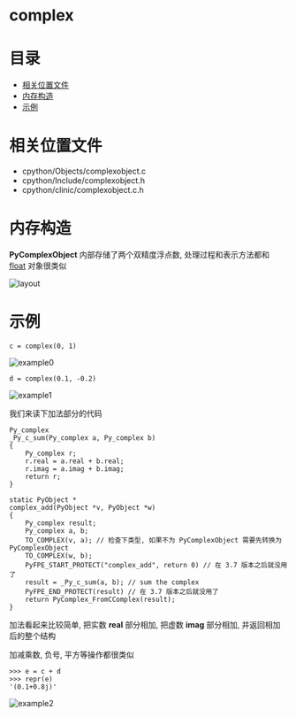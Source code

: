 # complex

# 目录

* [相关位置文件](#相关位置文件)
* [内存构造](#内存构造)
* [示例](#示例)

# 相关位置文件
* cpython/Objects/complexobject.c
* cpython/Include/complexobject.h
* cpython/clinic/complexobject.c.h

# 内存构造

**PyComplexObject** 内部存储了两个双精度浮点数, 处理过程和表示方法都和 [float](https://github.com/zpoint/CPython-Internals/blob/master/BasicObject/float/float_cn.md) 对象很类似

![layout](https://github.com/zpoint/CPython-Internals/blob/master/BasicObject/complex/layout.png)

# 示例

	c = complex(0, 1)

![example0](https://github.com/zpoint/CPython-Internals/blob/master/BasicObject/complex/example0.png)

	d = complex(0.1, -0.2)

![example1](https://github.com/zpoint/CPython-Internals/blob/master/BasicObject/complex/example1.png)

我们来读下加法部分的代码

    Py_complex
    _Py_c_sum(Py_complex a, Py_complex b)
    {
        Py_complex r;
        r.real = a.real + b.real;
        r.imag = a.imag + b.imag;
        return r;
    }

    static PyObject *
    complex_add(PyObject *v, PyObject *w)
    {
        Py_complex result;
        Py_complex a, b;
        TO_COMPLEX(v, a); // 检查下类型, 如果不为 PyComplexObject 需要先转换为 PyComplexObject
        TO_COMPLEX(w, b);
        PyFPE_START_PROTECT("complex_add", return 0) // 在 3.7 版本之后就没用了
        result = _Py_c_sum(a, b); // sum the complex
        PyFPE_END_PROTECT(result) // 在 3.7 版本之后就没用了
        return PyComplex_FromCComplex(result);
    }

加法看起来比较简单, 把实数 **real** 部分相加, 把虚数 **imag** 部分相加, 并返回相加后的整个结构

加减乘数, 负号, 平方等操作都很类似

	>>> e = c + d
	>>> repr(e)
	'(0.1+0.8j)'

![example2](https://github.com/zpoint/CPython-Internals/blob/master/BasicObject/complex/example2.png)

